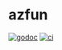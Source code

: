# azfun

[![godoc](https://godoc.org/github.com/WillAbides/azfun?status.svg)](https://godoc.org/github.com/WillAbides/azfun)
[![ci](https://github.com/WillAbides/azfun/workflows/ci/badge.svg?branch=main&event=push)](https://github.com/WillAbides/azfun/actions?query=workflow%3Aci+branch%main+event%3Apush)
